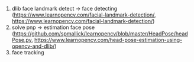

1. dlib face landmark detect -> face detecting (https://www.learnopencv.com/facial-landmark-detection/, https://www.learnopencv.com/facial-landmark-detection/)
2. solve pnp -> estimation face pose (https://github.com/spmallick/learnopencv/blob/master/HeadPose/headPose.py, https://www.learnopencv.com/head-pose-estimation-using-opencv-and-dlib/)
3. face tracking